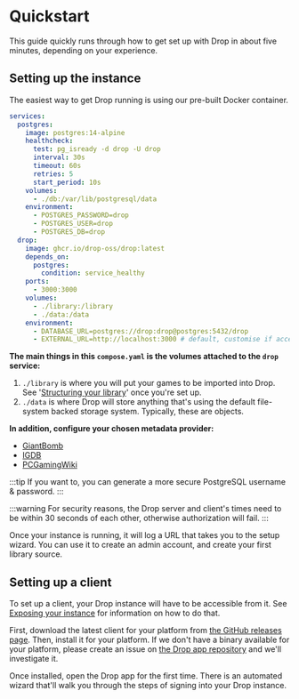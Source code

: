 # Quickstart

This guide quickly runs through how to get set up with Drop in about five minutes, depending on your experience.

## Setting up the instance

The easiest way to get Drop running is using our pre-built Docker container.

```yaml compose.yaml
services:
  postgres:
    image: postgres:14-alpine
    healthcheck:
      test: pg_isready -d drop -U drop
      interval: 30s
      timeout: 60s
      retries: 5
      start_period: 10s
    volumes:
      - ./db:/var/lib/postgresql/data
    environment:
      - POSTGRES_PASSWORD=drop
      - POSTGRES_USER=drop
      - POSTGRES_DB=drop
  drop:
    image: ghcr.io/drop-oss/drop:latest
    depends_on:
      postgres:
        condition: service_healthy
    ports:
      - 3000:3000
    volumes:
      - ./library:/library
      - ./data:/data
    environment:
      - DATABASE_URL=postgres://drop:drop@postgres:5432/drop
      - EXTERNAL_URL=http://localhost:3000 # default, customise if accessing from another computer or behind a reverse proxy
```

**The main things in this `compose.yaml` is the volumes attached to the `drop` service:**

1. `./library` is where you will put your games to be imported into Drop. See '[Structuring your library](../library.md#structuring-your-library)' once you're set up.
2. `./data` is where Drop will store anything that's using the default file-system backed storage system. Typically, these are objects.

**In addition, configure your chosen metadata provider:**

- [GiantBomb](../metadata/giantbomb.md)
- [IGDB](../metadata/igdb.md)
- [PCGamingWiki](../metadata/pcgamingwiki.md)

:::tip
If you want to, you can generate a more secure PostgreSQL username & password.
:::

:::warning
For security reasons, the Drop server and client's times need to be within 30 seconds of each other, otherwise authorization will fail.
:::

Once your instance is running, it will log a URL that takes you to the setup wizard. You can use it to create an admin account, and create your first library source. 

## Setting up a client

To set up a client, your Drop instance will have to be accessible from it. See [Exposing your instance](/docs/guides/exposing.md) for information on how to do that.

First, download the latest client for your platform from [the GitHub releases page](https://github.com/Drop-OSS/drop-app/releases). Then, install it for your platform. If we don't have a binary available for your platform, please create an issue on [the Drop app repository](https://github.com/Drop-OSS/drop-app) and we'll investigate it.

Once installed, open the Drop app for the first time. There is an automated wizard that'll walk you through the steps of signing into your Drop instance.

